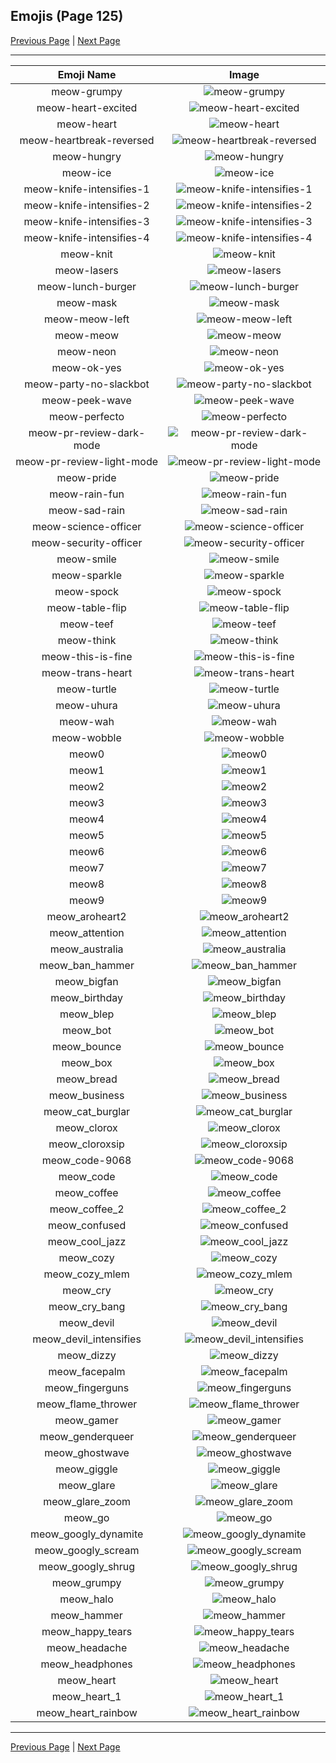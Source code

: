 
## Emojis (Page 125)

[Previous Page](/docs/hc/page-m-0124.md)
  | [Next Page](/docs/hc/page-m-0126.md)

<hr />

|Emoji Name|Image|
| :-: | :-: |
|meow-grumpy| ![meow-grumpy](/emojis/hc/meow-grumpy.png)|
|meow-heart-excited| ![meow-heart-excited](/emojis/hc/meow-heart-excited.png)|
|meow-heart| ![meow-heart](/emojis/hc/meow-heart.png)|
|meow-heartbreak-reversed| ![meow-heartbreak-reversed](/emojis/hc/meow-heartbreak-reversed.gif)|
|meow-hungry| ![meow-hungry](/emojis/hc/meow-hungry.gif)|
|meow-ice| ![meow-ice](/emojis/hc/meow-ice.png)|
|meow-knife-intensifies-1| ![meow-knife-intensifies-1](/emojis/hc/meow-knife-intensifies-1.gif)|
|meow-knife-intensifies-2| ![meow-knife-intensifies-2](/emojis/hc/meow-knife-intensifies-2.gif)|
|meow-knife-intensifies-3| ![meow-knife-intensifies-3](/emojis/hc/meow-knife-intensifies-3.gif)|
|meow-knife-intensifies-4| ![meow-knife-intensifies-4](/emojis/hc/meow-knife-intensifies-4.gif)|
|meow-knit| ![meow-knit](/emojis/hc/meow-knit.png)|
|meow-lasers| ![meow-lasers](/emojis/hc/meow-lasers.png)|
|meow-lunch-burger| ![meow-lunch-burger](/emojis/hc/meow-lunch-burger.jpg)|
|meow-mask| ![meow-mask](/emojis/hc/meow-mask.png)|
|meow-meow-left| ![meow-meow-left](/emojis/hc/meow-meow-left.gif)|
|meow-meow| ![meow-meow](/emojis/hc/meow-meow.gif)|
|meow-neon| ![meow-neon](/emojis/hc/meow-neon.png)|
|meow-ok-yes| ![meow-ok-yes](/emojis/hc/meow-ok-yes.png)|
|meow-party-no-slackbot| ![meow-party-no-slackbot](/emojis/hc/meow-party-no-slackbot.gif)|
|meow-peek-wave| ![meow-peek-wave](/emojis/hc/meow-peek-wave.png)|
|meow-perfecto| ![meow-perfecto](/emojis/hc/meow-perfecto.png)|
|meow-pr-review-dark-mode| ![meow-pr-review-dark-mode](/emojis/hc/meow-pr-review-dark-mode.png)|
|meow-pr-review-light-mode| ![meow-pr-review-light-mode](/emojis/hc/meow-pr-review-light-mode.png)|
|meow-pride| ![meow-pride](/emojis/hc/meow-pride.png)|
|meow-rain-fun| ![meow-rain-fun](/emojis/hc/meow-rain-fun.gif)|
|meow-sad-rain| ![meow-sad-rain](/emojis/hc/meow-sad-rain.gif)|
|meow-science-officer| ![meow-science-officer](/emojis/hc/meow-science-officer.png)|
|meow-security-officer| ![meow-security-officer](/emojis/hc/meow-security-officer.png)|
|meow-smile| ![meow-smile](/emojis/hc/meow-smile.png)|
|meow-sparkle| ![meow-sparkle](/emojis/hc/meow-sparkle.gif)|
|meow-spock| ![meow-spock](/emojis/hc/meow-spock.png)|
|meow-table-flip| ![meow-table-flip](/emojis/hc/meow-table-flip.png)|
|meow-teef| ![meow-teef](/emojis/hc/meow-teef.png)|
|meow-think| ![meow-think](/emojis/hc/meow-think.png)|
|meow-this-is-fine| ![meow-this-is-fine](/emojis/hc/meow-this-is-fine.png)|
|meow-trans-heart| ![meow-trans-heart](/emojis/hc/meow-trans-heart.png)|
|meow-turtle| ![meow-turtle](/emojis/hc/meow-turtle.png)|
|meow-uhura| ![meow-uhura](/emojis/hc/meow-uhura.png)|
|meow-wah| ![meow-wah](/emojis/hc/meow-wah.png)|
|meow-wobble| ![meow-wobble](/emojis/hc/meow-wobble.gif)|
|meow0| ![meow0](/emojis/hc/meow0.png)|
|meow1| ![meow1](/emojis/hc/meow1.png)|
|meow2| ![meow2](/emojis/hc/meow2.png)|
|meow3| ![meow3](/emojis/hc/meow3.png)|
|meow4| ![meow4](/emojis/hc/meow4.png)|
|meow5| ![meow5](/emojis/hc/meow5.png)|
|meow6| ![meow6](/emojis/hc/meow6.png)|
|meow7| ![meow7](/emojis/hc/meow7.png)|
|meow8| ![meow8](/emojis/hc/meow8.png)|
|meow9| ![meow9](/emojis/hc/meow9.png)|
|meow_aroheart2| ![meow_aroheart2](/emojis/hc/meow_aroheart2.png)|
|meow_attention| ![meow_attention](/emojis/hc/meow_attention.png)|
|meow_australia| ![meow_australia](/emojis/hc/meow_australia.png)|
|meow_ban_hammer| ![meow_ban_hammer](/emojis/hc/meow_ban_hammer.gif)|
|meow_bigfan| ![meow_bigfan](/emojis/hc/meow_bigfan.png)|
|meow_birthday| ![meow_birthday](/emojis/hc/meow_birthday.png)|
|meow_blep| ![meow_blep](/emojis/hc/meow_blep.png)|
|meow_bot| ![meow_bot](/emojis/hc/meow_bot.png)|
|meow_bounce| ![meow_bounce](/emojis/hc/meow_bounce.gif)|
|meow_box| ![meow_box](/emojis/hc/meow_box.png)|
|meow_bread| ![meow_bread](/emojis/hc/meow_bread.gif)|
|meow_business| ![meow_business](/emojis/hc/meow_business.png)|
|meow_cat_burglar| ![meow_cat_burglar](/emojis/hc/meow_cat_burglar.png)|
|meow_clorox| ![meow_clorox](/emojis/hc/meow_clorox.gif)|
|meow_cloroxsip| ![meow_cloroxsip](/emojis/hc/meow_cloroxsip.gif)|
|meow_code-9068| ![meow_code-9068](/emojis/hc/meow_code-9068.gif)|
|meow_code| ![meow_code](/emojis/hc/meow_code.gif)|
|meow_coffee| ![meow_coffee](/emojis/hc/meow_coffee.png)|
|meow_coffee_2| ![meow_coffee_2](/emojis/hc/meow_coffee_2.png)|
|meow_confused| ![meow_confused](/emojis/hc/meow_confused.png)|
|meow_cool_jazz| ![meow_cool_jazz](/emojis/hc/meow_cool_jazz.png)|
|meow_cozy| ![meow_cozy](/emojis/hc/meow_cozy.png)|
|meow_cozy_mlem| ![meow_cozy_mlem](/emojis/hc/meow_cozy_mlem.png)|
|meow_cry| ![meow_cry](/emojis/hc/meow_cry.png)|
|meow_cry_bang| ![meow_cry_bang](/emojis/hc/meow_cry_bang.gif)|
|meow_devil| ![meow_devil](/emojis/hc/meow_devil.png)|
|meow_devil_intensifies| ![meow_devil_intensifies](/emojis/hc/meow_devil_intensifies.gif)|
|meow_dizzy| ![meow_dizzy](/emojis/hc/meow_dizzy.png)|
|meow_facepalm| ![meow_facepalm](/emojis/hc/meow_facepalm.png)|
|meow_fingerguns| ![meow_fingerguns](/emojis/hc/meow_fingerguns.png)|
|meow_flame_thrower| ![meow_flame_thrower](/emojis/hc/meow_flame_thrower.png)|
|meow_gamer| ![meow_gamer](/emojis/hc/meow_gamer.png)|
|meow_genderqueer| ![meow_genderqueer](/emojis/hc/meow_genderqueer.png)|
|meow_ghostwave| ![meow_ghostwave](/emojis/hc/meow_ghostwave.png)|
|meow_giggle| ![meow_giggle](/emojis/hc/meow_giggle.png)|
|meow_glare| ![meow_glare](/emojis/hc/meow_glare.png)|
|meow_glare_zoom| ![meow_glare_zoom](/emojis/hc/meow_glare_zoom.gif)|
|meow_go| ![meow_go](/emojis/hc/meow_go.png)|
|meow_googly_dynamite| ![meow_googly_dynamite](/emojis/hc/meow_googly_dynamite.png)|
|meow_googly_scream| ![meow_googly_scream](/emojis/hc/meow_googly_scream.png)|
|meow_googly_shrug| ![meow_googly_shrug](/emojis/hc/meow_googly_shrug.png)|
|meow_grumpy| ![meow_grumpy](/emojis/hc/meow_grumpy.png)|
|meow_halo| ![meow_halo](/emojis/hc/meow_halo.png)|
|meow_hammer| ![meow_hammer](/emojis/hc/meow_hammer.png)|
|meow_happy_tears| ![meow_happy_tears](/emojis/hc/meow_happy_tears.png)|
|meow_headache| ![meow_headache](/emojis/hc/meow_headache.png)|
|meow_headphones| ![meow_headphones](/emojis/hc/meow_headphones.png)|
|meow_heart| ![meow_heart](/emojis/hc/meow_heart.png)|
|meow_heart_1| ![meow_heart_1](/emojis/hc/meow_heart_1.png)|
|meow_heart_rainbow| ![meow_heart_rainbow](/emojis/hc/meow_heart_rainbow.gif)|

<hr/>

[Previous Page](/docs/hc/page-m-0124.md)
  | [Next Page](/docs/hc/page-m-0126.md)